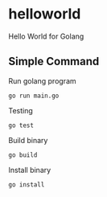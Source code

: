# helloworld


Hello World for Golang

## Simple Command

Run golang program

```
go run main.go
```

Testing

```
go test
```

Build binary

```
go build
```

Install binary

```
go install
```
